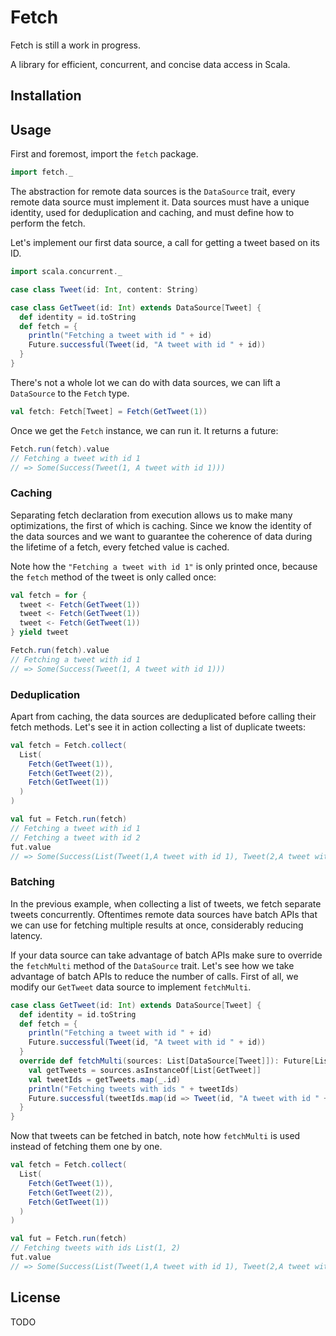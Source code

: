 # Fetch

Fetch is still a work in progress.

A library for efficient, concurrent, and concise data access in Scala.

## Installation

## Usage

First and foremost, import the `fetch` package.

```scala
import fetch._
```

The abstraction for remote data sources is the `DataSource` trait, every remote data
source must implement it. Data sources must have a unique identity, used for deduplication
and caching, and must define how to perform the fetch.

Let's implement our first data source, a call for getting a tweet based on its ID.

```scala
import scala.concurrent._

case class Tweet(id: Int, content: String)

case class GetTweet(id: Int) extends DataSource[Tweet] {
  def identity = id.toString
  def fetch = {
    println("Fetching a tweet with id " + id) 
    Future.successful(Tweet(id, "A tweet with id " + id))
  }
}
```

There's not a whole lot we can do with data sources, we can lift a `DataSource` to the `Fetch`
type.

```scala
val fetch: Fetch[Tweet] = Fetch(GetTweet(1))
```

Once we get the `Fetch` instance, we can run it. It returns a future:

```scala
Fetch.run(fetch).value
// Fetching a tweet with id 1
// => Some(Success(Tweet(1, A tweet with id 1)))
```

### Caching

Separating fetch declaration from execution allows us to make many optimizations, the first of which
is caching. Since we know the identity of the data sources and we want to guarantee the coherence of
data during the lifetime of a fetch, every fetched value is cached.

Note how the `"Fetching a tweet with id 1"` is only printed once, because the `fetch` method of the
tweet is only called once:

```scala
val fetch = for {
  tweet <- Fetch(GetTweet(1))
  tweet <- Fetch(GetTweet(1))
  tweet <- Fetch(GetTweet(1))
} yield tweet

Fetch.run(fetch).value
// Fetching a tweet with id 1
// => Some(Success(Tweet(1, A tweet with id 1)))
```

### Deduplication

Apart from caching, the data sources are deduplicated before calling their fetch methods. Let's see
it in action collecting a list of duplicate tweets:

```scala
val fetch = Fetch.collect(
  List(
    Fetch(GetTweet(1)),
    Fetch(GetTweet(2)),
    Fetch(GetTweet(1))
  )
)

val fut = Fetch.run(fetch)
// Fetching a tweet with id 1
// Fetching a tweet with id 2
fut.value
// => Some(Success(List(Tweet(1,A tweet with id 1), Tweet(2,A tweet with id 2), Tweet(1,A tweet with id 1))))
```

### Batching

In the previous example, when collecting a list of tweets, we fetch separate tweets concurrently. Oftentimes remote
data sources have batch APIs that we can use for fetching multiple results at once, considerably reducing latency.

If your data source can take advantage of batch APIs make sure to override the `fetchMulti` method of the `DataSource`
trait. Let's see how we take advantage of batch APIs to reduce the number of calls. First of all, we modify our `GetTweet`
data source to implement `fetchMulti`.

```scala
case class GetTweet(id: Int) extends DataSource[Tweet] {
  def identity = id.toString
  def fetch = {
    println("Fetching a tweet with id " + id) 
    Future.successful(Tweet(id, "A tweet with id " + id))
  }
  override def fetchMulti(sources: List[DataSource[Tweet]]): Future[List[Tweet]] = {
    val getTweets = sources.asInstanceOf[List[GetTweet]]
    val tweetIds = getTweets.map(_.id)
    println("Fetching tweets with ids " + tweetIds)
	Future.successful(tweetIds.map(id => Tweet(id, "A tweet with id " + id)))
  }
}
```

Now that tweets can be fetched in batch, note how `fetchMulti` is used instead of fetching them one by one.

```scala
val fetch = Fetch.collect(
  List(
    Fetch(GetTweet(1)),
    Fetch(GetTweet(2)),
    Fetch(GetTweet(1))
  )
)

val fut = Fetch.run(fetch)
// Fetching tweets with ids List(1, 2)
fut.value
// => Some(Success(List(Tweet(1,A tweet with id 1), Tweet(2,A tweet with id 2), Tweet(1,A tweet with id 1))))
```

## License

TODO



